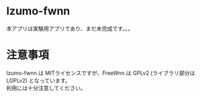 Izumo-fwnn
=====

本アプリは実験用アプリであり、まだ未完成です。。。  

# 注意事項

Izumo-fwnn は MITライセンスですが、FreeWnn は GPLv2 (ライブラリ部分はLGPLv2) となっています。  
利用には十分注意してください。
